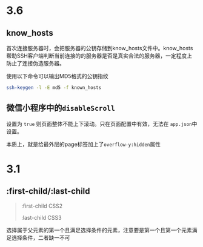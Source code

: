 # 3.6

## know_hosts

首次连接服务器时，会把服务器的公钥存储到know_hosts文件中。know_hosts帮助SSH客户端判断当前连接的的服务器是否是真实合法的服务器，一定程度上防止了连接伪造服务器。

使用以下命令可以输出MD5格式的公钥指纹

```bash
ssh-keygen -l -E md5 -f known_hosts
```







## 微信小程序中的`disableScroll`

设置为 `true` 则页面整体不能上下滚动。只在页面配置中有效，无法在 `app.json`中设置。

本质上，就是给最外层的page标签加上了`overflow-y:hidden`属性

# 3.1

## :first-child/:last-child

> :first-child CSS2
>
> :last-child CSS3

选择属于父元素的第一个且满足选择条件的元素，注意要是第一个且第一个元素满足选择条件，二者缺一不可